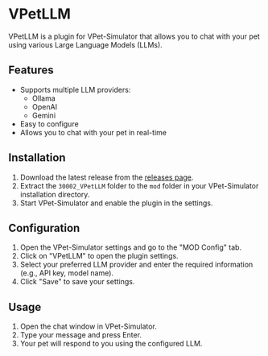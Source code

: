 # VPetLLM

VPetLLM is a plugin for VPet-Simulator that allows you to chat with your pet using various Large Language Models (LLMs).

## Features

- Supports multiple LLM providers:
    - Ollama
    - OpenAI
    - Gemini
- Easy to configure
- Allows you to chat with your pet in real-time

## Installation

1. Download the latest release from the [releases page](https://github.com/your-username/VPetLLM/releases).
2. Extract the `30002_VPetLLM` folder to the `mod` folder in your VPet-Simulator installation directory.
3. Start VPet-Simulator and enable the plugin in the settings.

## Configuration

1. Open the VPet-Simulator settings and go to the "MOD Config" tab.
2. Click on "VPetLLM" to open the plugin settings.
3. Select your preferred LLM provider and enter the required information (e.g., API key, model name).
4. Click "Save" to save your settings.

## Usage

1. Open the chat window in VPet-Simulator.
2. Type your message and press Enter.
3. Your pet will respond to you using the configured LLM.
